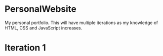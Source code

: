 # PersonalWebsite
My personal portfolio. This will have multiple iterations as my knowledge of HTML, CSS and JavaScript increases.

# Iteration 1
